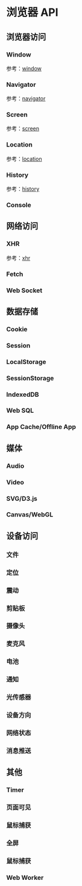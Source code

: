 浏览器 API
====

浏览器访问
----

### Window

参考：[window](./window.md)

### Navigator

参考：[navigator](./navigator.md)

### Screen

参考：[screen](./screen.md)

### Location

参考：[location](./location.md)

### History

参考：[history](./history.md)

### Console

网络访问
----

### XHR

参考：[xhr](./xhr.md)

### Fetch

### Web Socket

数据存储
----

### Cookie

### Session

### LocalStorage

### SessionStorage

### IndexedDB

### Web SQL

### App Cache/Offline App

媒体
----

### Audio

### Video

### SVG/D3.js

### Canvas/WebGL

设备访问
----

### 文件

### 定位

### 震动

### 剪贴板

### 摄像头

### 麦克风

### 电池

### 通知

### 光传感器

### 设备方向

### 网络状态

### 消息推送

其他
----

### Timer

### 页面可见

### 鼠标捕获

### 全屏

### 鼠标捕获

### Web Worker
